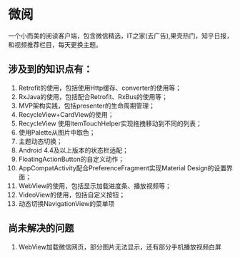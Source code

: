 # 微阅
一个小而美的阅读客户端，包含微信精选，IT之家(去广告),果壳热门，知乎日报，和视频推荐栏目，每天更换主题。
## 涉及到的知识点有：
1. Retrofit的使用，包括使用Http缓存、converter的使用等；
2. RxJava的使用，包括配合Retrofit、RxBus的使用等；
3. MVP架构实践，包括presenter的生命周期管理；
4. RecycleView+CardView的使用；
5. RecycleView 使用ItemTouchHelper实现拖拽移动到不同的列表；
6. 使用Palette从图片中取色；
7. 主题动态切换；
8. Android 4.4及以上版本的状态栏适配；
9. FloatingActionButton的自定义动作；
10. AppCompatActivity配合PreferenceFragment实现Material Design的设置界面；
11. WebView的使用，包括显示加载进度条、播放视频等；
12. VideoView的使用，包括自定义按钮；
13. 动态切换NavigationView的菜单项

## 尚未解决的问题
1. WebView加载微信网页，部分图片无法显示，还有部分手机播放视频白屏